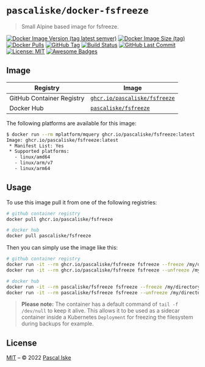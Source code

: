 # `pascaliske/docker-fsfreeze`

> Small Alpine based image for fsfreeze.

[![Docker Image Version (tag latest semver)](https://img.shields.io/docker/v/pascaliske/fsfreeze/latest?style=flat-square)](https://hub.docker.com/r/pascaliske/fsfreeze) [![Docker Image Size (tag)](https://img.shields.io/docker/image-size/pascaliske/fsfreeze/latest?style=flat-square)](https://hub.docker.com/r/pascaliske/fsfreeze) [![Docker Pulls](https://img.shields.io/docker/pulls/pascaliske/fsfreeze?style=flat-square)](https://hub.docker.com/r/pascaliske/fsfreeze) [![GitHub Tag](https://img.shields.io/github/v/tag/pascaliske/docker-fsfreeze?style=flat-square)](https://github.com/pascaliske/docker-fsfreeze) [![Build Status](https://img.shields.io/github/workflow/status/pascaliske/docker-fsfreeze/Image/master?label=build&style=flat-square)](https://github.com/pascaliske/docker-fsfreeze/actions) [![GitHub Last Commit](https://img.shields.io/github/last-commit/pascaliske/docker-fsfreeze?style=flat-square)](https://github.com/pascaliske/docker-fsfreeze) [![License: MIT](https://img.shields.io/badge/License-MIT-blue.svg?style=flat-square)](https://opensource.org/licenses/MIT) [![Awesome Badges](https://img.shields.io/badge/badges-awesome-green.svg?style=flat-square)](https://github.com/Naereen/badges)

## Image

| Registry                  | Image                                                                                                  |
| ------------------------- | ------------------------------------------------------------------------------------------------------ |
| GitHub Container Registry | [`ghcr.io/pascaliske/fsfreeze`](https://github.com/pascaliske/docker-fsfreeze/pkgs/container/fsfreeze) |
| Docker Hub                | [`pascaliske/fsfreeze`](https://hub.docker.com/r/pascaliske/fsfreeze)                                  |

The following platforms are available for this image:

```bash
$ docker run --rm mplatform/mquery ghcr.io/pascaliske/fsfreeze:latest
Image: ghcr.io/pascaliske/fsfreeze:latest
 * Manifest List: Yes
 * Supported platforms:
   - linux/amd64
   - linux/arm/v7
   - linux/arm64
```

## Usage

To use this image pull it from one of the following registries:

```bash
# github container registry
docker pull ghcr.io/pascaliske/fsfreeze

# docker hub
docker pull pascaliske/fsfreeze
```

Then you can simply use the image like this:

```bash
# github container registry
docker run -it --rm ghcr.io/pascaliske/fsfreeze fsfreeze --freeze /my/directory
docker run -it --rm ghcr.io/pascaliske/fsfreeze fsfreeze --unfreeze /my/directory

# docker hub
docker run -it --rm pascaliske/fsfreeze fsfreeze --freeze /my/directory
docker run -it --rm pascaliske/fsfreeze fsfreeze --unfreeze /my/directory
```

> **Please note:** The container has a default command of `tail -f /dev/null` to keep it alive. This allows it to be used as a sidecar container inside a Kubernetes `Deployment` for freezing the filesystem during backups for example.

## License

[MIT](LICENSE.md) – © 2022 [Pascal Iske](https://pascaliske.dev)
